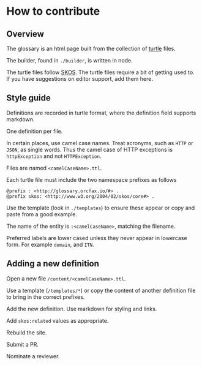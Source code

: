 # How to contribute

## Overview

The glossary is an html page built from the collection of [turtle][ttl-1] files.

The builder, found in `./builder`, is written in node.

The turtle files follow [SKOS][skos-1].
The turtle files require a bit of getting used to.
If you have suggestions on editor support,
add them here.

[skos-1]: https://www.w3.org/TR/skos-primer/
[ttl-1]: https://www.w3.org/TR/turtle/

## Style guide

Definitions are recorded in turtle format, where the definition field supports
markdown.

One definition per file.

In certain places, use camel case names. Treat acronyms, such as `HTTP` or
`JSON`, as single words. Thus the camel case of HTTP exceptions is
`httpException` and not `HTTPException`.

Files are named `<camelCaseName>.ttl`.

Each turtle file must include the two namespace prefixes as follows

```ttl
@prefix : <http://glossary.orcfax.io/#> .
@prefix skos: <http://www.w3.org/2004/02/skos/core#> .
```

Use the template (look in `./templates`) to ensure these appear or copy and
paste from a good example.

The name of the entity is `:<camelCaseName>`, matching the filename.

Preferred labels are lower cased unless they never appear in lowercase form. For
example `domain`, and `ITN`.

## Adding a new definition

Open a new file `/content/<camelCaseName>.ttl`.

Use a template (`/templates/*`) or copy the content of another definition file
to bring in the correct prefixes.

Add the new definition. Use markdown for styling and links.

Add `skos:related` values as appropriate.

Rebuild the site.

Submit a PR.

Nominate a reviewer.
